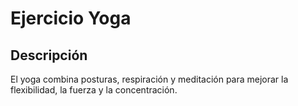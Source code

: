 # Ejercicio Yoga

## Descripción
El yoga combina posturas, respiración y meditación para mejorar la flexibilidad, la fuerza y la concentración.